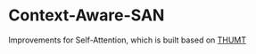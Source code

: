 # Context-Aware-SAN
Improvements for Self-Attention, which is built based on [THUMT](https://github.com/THUNLP-MT/THUMT)
